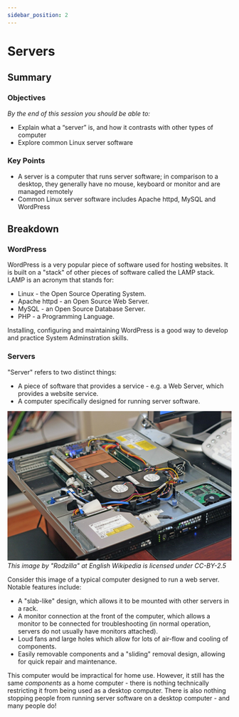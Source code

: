 ```yaml
---
sidebar_position: 2
---
```


# Servers

## Summary

### Objectives
*By the end of this session you should be able to:*
* Explain what a “server” is, and how it contrasts with other types of computer
* Explore common Linux server software

### Key Points
* A server is a computer that runs server software; in comparison to a desktop, they generally have no mouse, keyboard or monitor and are managed remotely
* Common Linux server software includes Apache httpd, MySQL and WordPress

## Breakdown
### WordPress
WordPress is a very popular piece of software used for hosting websites. It is built on a "stack" of other pieces of software called the LAMP stack. LAMP is an acronym that stands for:
* Linux - the Open Source Operating System.
* Apache httpd - an Open Source Web Server.
* MySQL - an Open Source Database Server.
* PHP - a Programming Language.

Installing, configuring and maintaining WordPress is a good way to develop and practice System Adminstration skills.

### Servers
"Server" refers to two distinct things:
* A piece of software that provides a service - e.g. a Web Server, which provides a website service.
* A computer specifically designed for running server software.

![A picture of a 1U rackmount server with the top removed, exposing the internal components](./assets/server.jpg)
*This image by "Rodzilla" at English Wikipedia is licensed under CC-BY-2.5*

Consider this image of a typical computer designed to run a web server. Notable features include:
* A "slab-like" design, which allows it to be mounted with other servers in a rack.
* A monitor connection at the front of the computer, which allows a monitor to be connected for troubleshooting (in normal operation, servers do not usually have monitors attached).
* Loud fans and large holes which allow for lots of air-flow and cooling of components.
* Easily removable components and a "sliding" removal design, allowing for quick repair and maintenance.

This computer would be impractical for home use. However, it still has the same *components* as a home computer - there is nothing technically restricting it from being used as a desktop computer. There is also nothing stopping people from running server software on a desktop computer - and many people do!